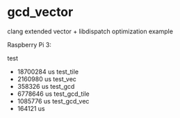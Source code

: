 # gcd_vector
clang extended vector + libdispatch optimization example

Raspberry Pi 3:

test
- 18700284 us
test_tile
- 2160980 us
test_vec
- 358326 us
test_gcd
- 6778646 us
test_gcd_tile
- 1085776 us
test_gcd_vec
- 164121 us
